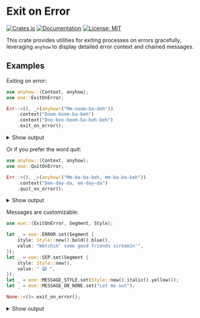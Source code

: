 # Exit on Error

[![Crates.io](https://img.shields.io/crates/v/eoe.svg)](https://crates.io/crates/eoe)
[![Documentation](https://docs.rs/eoe/badge.svg)](https://docs.rs/eoe)
[![License: MIT](https://img.shields.io/badge/License-MIT-blue.svg)](https://opensource.org/licenses/MIT)

This crate provides utilities for exiting processes on errors gracefully, leveraging `anyhow` to display detailed error context and chained messages.

## Examples

Exiting on error:

```rust
use anyhow::{Context, anyhow};
use eoe::ExitOnError;

Err::<(), _>(anyhow!("Mm-noom-ba-deh"))
    .context("Doom-boom-ba-beh")
    .context("Doo-boo-boom-ba-beh-beh")
    .exit_on_error();
```

<details>
<summary> Show output </summary>
<div style="background-color: #1e1e1e; font-family: monospace; padding: 10px; border-radius: 5px;">
    <span style="color: #f14c4c; font-weight: bold">error</span><span style="color: #f14c4c; font-weight: bold">: </span><span style="color: #cccccc">Doo-boo-boom-ba-beh-beh</span><br>
    <span style="color: #f14c4c; font-weight: bold">caused by</span><span style="color: #f14c4c; font-weight: bold">: </span><span style="color: #cccccc">Doom-boom-ba-beh</span><br>
    <span style="color: #f14c4c; font-weight: bold">caused by</span><span style="color: #f14c4c; font-weight: bold">: </span><span style="color: #cccccc">Mm-noom-ba-deh</span><br>
</div>
</details>

Or if you prefer the word *quit*:

```rust
use anyhow::{Context, anyhow};
use eoe::QuitOnError;

Err::<(), _>(anyhow!("Mm-ba-ba-beh, mm-ba-ba-beh"))
    .context("Dee-day-da, ee-day-da")
    .quit_on_error();
```

<details>
<summary> Show output </summary>
<div style="background-color: #1e1e1e; font-family: monospace; padding: 10px; border-radius: 5px;">
    <span style="color: #f14c4c; font-weight: bold">error</span><span style="color: #f14c4c; font-weight: bold">: </span><span style="color: #cccccc">Dee-day-da, ee-day-da</span><br>
    <span style="color: #f14c4c; font-weight: bold">caused by</span><span style="color: #f14c4c; font-weight: bold">: </span><span style="color: #cccccc">Mm-ba-ba-beh, mm-ba-ba-beh</span><br>
</div>
</details>

Messages are customizable:

```rust
use eoe::{ExitOnError, Segment, Style};

let _ = eoe::ERROR.set(Segment {
    style: Style::new().bold().blue(),
    value: "Watchin' some good friends screamin'",
});
let _ = eoe::SEP.set(Segment {
    style: Style::new(),
    value: " 😱 ",
});
let _ = eoe::MESSAGE_STYLE.set(Style::new().italic().yellow());
let _ = eoe::MESSAGE_ON_NONE.set("Let me out");

None::<()>.exit_on_error();
```

<details>
<summary> Show output </summary>
<div style="background-color: #1e1e1e; font-family: monospace; padding: 10px; border-radius: 5px;">
    <span style="color: #3b8eea; font-weight: bold">Watchin' some good friends screamin'</span><span> 😱 </span><span style="color: #e5e510; font-style: italic">Let me out</span><br>
</div>
</details>
